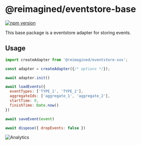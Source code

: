 # **@reimagined/eventstore-base**
[![npm version](https://badge.fury.io/js/@reimagined/eventstore-base.svg)](https://badge.fury.io/js/@reimagined/eventstore-base)

This base package is a eventstore adapter for storing events.

## Usage

```js
import createAdapter from '@reimagined/eventstore-xxx';

const adapter = createAdapter({/* options */});

await adapter.init()

await loadEvents({ 
  eventTypes: ['TYPE_1', 'TYPE_2'],
  aggregateIds: ['aggregate_1', 'aggregate_2'],
  startTime: 0,
  finishTime: Date.now()
})

await saveEvent(event)

await dispose({ dropEvents: false })
```

![Analytics](https://ga-beacon.appspot.com/UA-118635726-1/packages-resolve-eventstore-base-readme?pixel)
